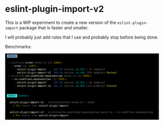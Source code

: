 # eslint-plugin-import-v2

<!--
[![npm](https://img.shields.io/npm/v/eslint-plugin-import-v2)](https://www.npmjs.com/package/eslint-plugin-import-v2)
![npm bundle size](https://img.shields.io/bundlephobia/minzip/eslint-plugin-import-v2)
![node-current](https://img.shields.io/node/v/eslint-plugin-import-v2)
[![Codecov](https://img.shields.io/codecov/c/github/BeeeQueue/eslint-plugin-import-v2?token=TOKEN_HERE)](https://app.codecov.io/github/BeeeQueue/eslint-plugin-import-v2)
-->

This is a WIP experiment to create a new version of the `eslint-plugin-import` package that is faster and smaller.

I will probably just add rules that I use and probably stop before being done.

Benchmarks:

![img.png](.github/img/benchmarks.webp)
